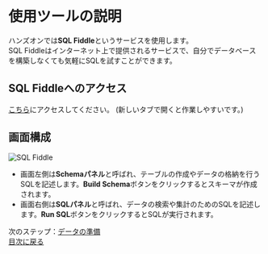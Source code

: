 # 使用ツールの説明
ハンズオンでは**SQL Fiddle**というサービスを使用します。  
SQL Fiddleはインターネット上で提供されるサービスで、自分でデータベースを構築しなくても気軽にSQLを試すことができます。

## SQL Fiddleへのアクセス
[こちら](http://sqlfiddle.com/)にアクセスしてください。
(新しいタブで開くと作業しやすいです。)

## 画面構成
![SQL Fiddle](https://user-images.githubusercontent.com/22129880/92338359-da145300-f0ea-11ea-86cf-d8213cd7b5fe.png)
- 画面左側は**Schemaパネル**と呼ばれ、テーブルの作成やデータの格納を行うSQLを記述します。**Build Schema**ボタンをクリックするとスキーマが作成されます。
- 画面右側は**SQLパネル**と呼ばれ、データの検索や集計のためのSQLを記述します。**Run SQL**ボタンをクリックするとSQLが実行されます。

次のステップ：[データの準備](002-data-preparation.md)  
[目次に戻る](README.md)

